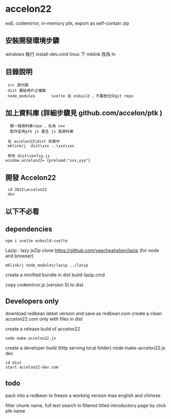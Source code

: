 # accelon22
es6, codemirror, in-memory ptk, export as self-contain zip

## 安裝開發環境步驟
   windows 執行 install-dev.cmd
   linux 下 mklink 改為 ln
     
## 目錄說明
     
     src 源代碼
     dist 要給用戶之檔案
     node_modules       svelte 及 esbuild ，不要放任何git repo
     

## 加上資料庫 (詳細步驟見 github.com/accelon/ptk )

      開一個資料庫repo ，名為 xxx
      製作並用ptk js 產生 js 版資料庫

     在 accelon22\dist 目錄中
     mklink/j  dist\xxx ..\xxx\xxx
     
     修改 dist\config.js 
    window.accelon22= {preload:"xxx,yyy"}

     
## 開發 Accelon22
     cd 2022\accelon22
     dev
 
 
 
 
 
## 以下不必看
 
 
 ## dependencies

    npm i svelte esbuild-svelte

Lazip : lazy jsZip
clone https://github.com/yapcheahshen/lazip (for node and browser)

    mklink/j node_modules/lazip ../lazip

create a minified bundle in dist
    build-lazip.cmd  

copy codemirror.js (version 5) to dist


## Developers only

download redbean latest version and save as redbean.com
create a clean accelon22.com only with files in dist


create a release build of accelon22

    node make-accelon22.js

create a developer build (http serving local folder)
    node make-accelon22.js dev

    cd dist
    start accelon22-dev.com


## todo
pack into a redbean to freeze a working version
mao english and chinese

filter chunk name, full text search in filtered titled
introductory page by click ptk name

